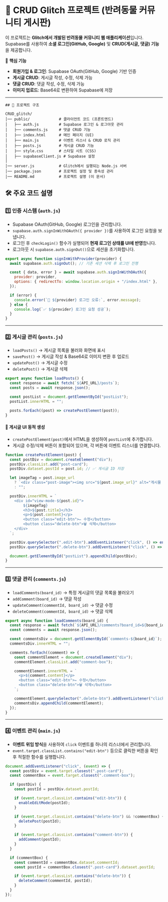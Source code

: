 # 🐾 CRUD Glitch 프로젝트 (반려동물 커뮤니티 게시판)

이 프로젝트는 **Glitch에서 개발된 반려동물 커뮤니티 웹 애플리케이션**입니다.  
Supabase를 사용하여 **소셜 로그인(GitHub, Google)** 및 **CRUD(게시글, 댓글) 기능**을 제공합니다.  

📌 **핵심 기능**  
- **회원가입 & 로그인**: Supabase OAuth(GitHub, Google) 기반 인증  
- **게시글 CRUD**: 게시글 작성, 수정, 삭제 가능  
- **댓글 CRUD**: 댓글 작성, 수정, 삭제 가능  
- **이미지 업로드**: Base64로 변환하여 Supabase에 저장  

---

```
## 📂 프로젝트 구조

CRUD_glitch/
│── public/             # 클라이언트 코드 (프론트엔드)
│   ├── auth.js         # Supabase 로그인 & 로그아웃 관리
│   ├── comments.js     # 댓글 CRUD 기능
│   ├── index.html      # 메인 페이지 (UI)
│   ├── main.js         # 이벤트 리스너 & CRUD 로직 관리
│   ├── posts.js        # 게시글 CRUD 기능
│   ├── style.css       # 스타일 시트 (CSS)
│   ├── supabaseClient.js # Supabase 설정
│
│── server.js           # Glitch에서 실행되는 Node.js 서버
│── package.json        # 프로젝트 설정 및 종속성 관리
│── README.md           # 프로젝트 설명 (이 문서)
```

## 🛠 주요 코드 설명

### 1️⃣ **인증 시스템 (`auth.js`)**
- Supabase OAuth(GitHub, Google) 로그인을 관리합니다.
- `supabase.auth.signInWithOAuth({ provider })`를 사용하여 로그인 요청을 보냅니다.
- 로그인 후 `checkLogin()` 함수가 실행되어 **현재 로그인 상태를 UI에 반영**합니다.
- 로그아웃 시 `supabase.auth.signOut()`으로 세션을 초기화합니다.

```javascript
export async function signInWithProvider(provider) {
  await supabase.auth.signOut(); // 기존 세션 삭제 후 로그인 진행

  const { data, error } = await supabase.auth.signInWithOAuth({
    provider: provider,
    options: { redirectTo: window.location.origin + "/index.html" },
  });

  if (error) {
    console.error(`🛑 ${provider} 로그인 오류:`, error.message);
  } else {
    console.log(`✅ ${provider} 로그인 요청 성공`);
  }
}
```

---

### 2️⃣ **게시글 관리 (`posts.js`)**
- `loadPosts()` → 게시글 목록을 불러와 화면에 표시
- `savePost()` → 게시글 작성 & Base64로 이미지 변환 후 업로드
- `updatePost()` → 게시글 수정
- `deletePost()` → 게시글 삭제

```javascript
export async function loadPosts() {
  const response = await fetch(`${API_URL}/posts`);
  const posts = await response.json();

  const postList = document.getElementById("postList");
  postList.innerHTML = "";

  posts.forEach((post) => createPostElement(post));
}
```

#### 📌 **게시글 UI 동적 생성**
- `createPostElement(post)`에서 HTML을 생성하여 `postList`에 추가합니다.
- 게시글 수정/삭제 버튼이 포함되어 있으며, 각 버튼에 이벤트 리스너를 연결합니다.

```javascript
function createPostElement(post) {
  const postDiv = document.createElement("div");
  postDiv.classList.add("post-card");
  postDiv.dataset.postId = post.id; // ✅ 게시글 ID 저장

  let imageTag = post.image_url
    ? `<div class="post-image"><img src="${post.image_url}" alt="게시물 이미지"></div>`
    : "";

  postDiv.innerHTML = `
    <div id="view-mode-${post.id}">
        ${imageTag}
        <h3>${post.title}</h3>
        <p>${post.content}</p>
        <button class="edit-btn">✏ 수정</button>
        <button class="delete-btn">🗑 삭제</button>
    </div>
  `;

  postDiv.querySelector(".edit-btn").addEventListener("click", () => enableEditMode(post.id));
  postDiv.querySelector(".delete-btn").addEventListener("click", () => deletePost(post.id));

  document.getElementById("postList").appendChild(postDiv);
}
```

---

### 3️⃣ **댓글 관리 (`comments.js`)**
- `loadComments(board_id)` → 특정 게시글의 댓글 목록을 불러오기
- `addComment(board_id)` → 댓글 작성
- `updateComment(commentId, board_id)` → 댓글 수정
- `deleteComment(commentId, board_id)` → 댓글 삭제

```javascript
export async function loadComments(board_id) {
  const response = await fetch(`${API_URL}/comments?board_id=${board_id}`);
  const comments = await response.json();

  const commentsDiv = document.getElementById(`comments-${board_id}`);
  commentsDiv.innerHTML = "";

  comments.forEach((comment) => {
    const commentElement = document.createElement("div");
    commentElement.classList.add("comment-box");

    commentElement.innerHTML = `
      <p>${comment.content}</p>
      <button class="edit-btn">✏ 수정</button>
      <button class="delete-btn">🗑 삭제</button>
    `;

    commentElement.querySelector(".delete-btn").addEventListener("click", () => deleteComment(comment.id, board_id));
    commentsDiv.appendChild(commentElement);
  });
}
```

---

### 4️⃣ **이벤트 관리 (`main.js`)**
- **이벤트 위임 방식**을 사용하여 `click` 이벤트를 하나의 리스너에서 관리합니다.
- `event.target.classList.contains("edit-btn")` 등으로 클릭한 버튼을 확인 후 적절한 함수를 실행합니다.

```javascript
document.addEventListener("click", (event) => {
  const postDiv = event.target.closest(".post-card");
  const commentBox = event.target.closest(".comment-box");

  if (postDiv) {
    const postId = postDiv.dataset.postId;

    if (event.target.classList.contains("edit-btn")) {
      enableEditMode(postId);
    }

    if (event.target.classList.contains("delete-btn") && !commentBox) {
      deletePost(postId);
    }

    if (event.target.classList.contains("comment-btn")) {
      addComment(postId);
    }
  }

  if (commentBox) {
    const commentId = commentBox.dataset.commentId;
    const postId = commentBox.closest(".post-card").dataset.postId;

    if (event.target.classList.contains("delete-btn")) {
      deleteComment(commentId, postId);
    }
  }
});
```
